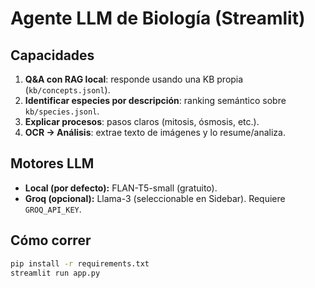 # Agente LLM de Biología (Streamlit)

## Capacidades
1. **Q&A con RAG local**: responde usando una KB propia (`kb/concepts.jsonl`).
2. **Identificar especies por descripción**: ranking semántico sobre `kb/species.jsonl`.
3. **Explicar procesos**: pasos claros (mitosis, ósmosis, etc.).
4. **OCR → Análisis**: extrae texto de imágenes y lo resume/analiza.

## Motores LLM
- **Local (por defecto):** FLAN-T5-small (gratuito).
- **Groq (opcional):** Llama-3 (seleccionable en Sidebar). Requiere `GROQ_API_KEY`.

## Cómo correr
```bash
pip install -r requirements.txt
streamlit run app.py
